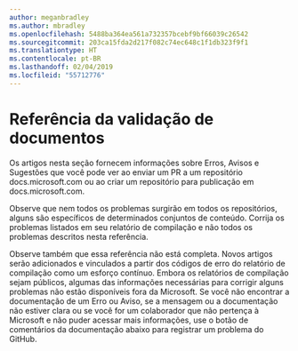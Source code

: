 ```yaml
---
author: meganbradley
ms.author: mbradley
ms.openlocfilehash: 5488ba364ea561a732357bcebf9bf66039c26542
ms.sourcegitcommit: 203ca15fda2d217f082c74ec648c1f1db323f9f1
ms.translationtype: HT
ms.contentlocale: pt-BR
ms.lasthandoff: 02/04/2019
ms.locfileid: "55712776"
---
```

# <a name="docs-validation-reference"></a>Referência da validação de documentos

Os artigos nesta seção fornecem informações sobre Erros, Avisos e Sugestões que você pode ver ao enviar um PR a um repositório docs.microsoft.com ou ao criar um repositório para publicação em docs.microsoft.com.

Observe que nem todos os problemas surgirão em todos os repositórios, alguns são específicos de determinados conjuntos de conteúdo. Corrija os problemas listados em seu relatório de compilação e não todos os problemas descritos nesta referência.

Observe também que essa referência não está completa. Novos artigos serão adicionados e vinculados a partir dos códigos de erro do relatório de compilação como um esforço contínuo. Embora os relatórios de compilação sejam públicos, algumas das informações necessárias para corrigir alguns problemas não estão disponíveis fora da Microsoft. Se você não encontrar a documentação de um Erro ou Aviso, se a mensagem ou a documentação não estiver clara ou se você for um colaborador que não pertença à Microsoft e não puder acessar mais informações, use o botão de comentários da documentação abaixo para registrar um problema do GitHub.